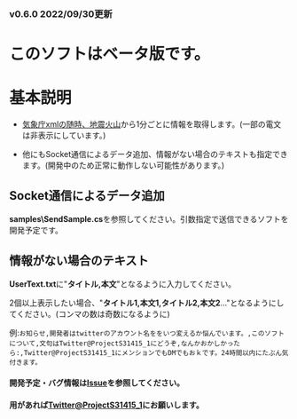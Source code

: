 ﻿### v0.6.0 2022/09/30更新


# このソフトはベータ版です。


# 基本説明

- [気象庁xmlの随時、地震火山](http://xml.kishou.go.jp/xmlpull.html)から1分ごとに情報を取得します。(一部の電文は非表示にしています。)
 
- 他にもSocket通信によるデータ追加、情報がない場合のテキストも指定できます。(開発中のため正常に動作しない可能性があります。)

## Socket通信によるデータ追加

**samples\SendSample.cs**を参照してください。引数指定で送信できるソフトを開発予定です。

## 情報がない場合のテキスト

**UserText.txt**に"**タイトル,本文**"となるように入力してください。

2個以上表示したい場合、"**タイトル1,本文1,タイトル2,本文2**…"となるようにしてください。(コンマの数は奇数になるように)

例:``お知らせ,開発者はtwitterのアカウント名ををいつ変えるか悩んでいます。,このソフトについて,文句はTwitter@ProjectS31415_1にどうぞ,なんかおかしかったら:,Twitter@ProjectS31415_1にメンションでもDMでもおｋです。24時間以内にたぶん気付きます。``


#### 開発予定・バグ情報は[Issue](https://github.com/Project-S-31415/Telop/issues)を参照してください。
#### 用があれば[Twitter@ProjectS31415_1](https://twitter.com/ProjectS31415_1)にお願いします。
